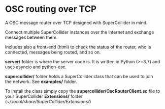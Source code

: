 # OSC routing over TCP

A OSC message router over TCP designed with SuperCollider in mind.

Connect multiple SuperCollider instances over the internet and exchange messages between them.

Includes also a front-end (html) to check the status of the router, who is connected, messages being routed, and so on.


**server/** folder is where the server code is. It is written in Python (>=3.7) and uses asyncio and python-osc.

**supercollider/** folder holds a SuperCollider class that can be used to join the network. See **examples/** folder.

To install the class simply copy the **supercollider/OscRouterClient.sc** file to your SuperCollider **Extensions/** folder (*~/.local/share/SuperCollider/Extensions/*)

